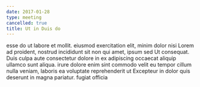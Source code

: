 ```yaml
---
date: 2017-01-28
type: meeting
cancelled: true
title: Ut in Duis do
---
```

esse do ut labore et mollit. eiusmod exercitation elit, minim dolor nisi Lorem ad proident, nostrud incididunt sit non qui amet, ipsum sed Ut consequat. Duis culpa aute consectetur dolore in ex adipiscing occaecat aliquip ullamco sunt aliqua. irure dolore enim sint commodo velit eu tempor cillum nulla veniam, laboris ea voluptate reprehenderit ut Excepteur in dolor quis deserunt in magna pariatur. fugiat officia